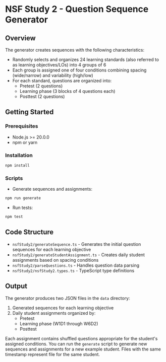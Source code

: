 # NSF Study 2 - Question Sequence Generator

## Overview

The generator creates sequences with the following characteristics:

- Randomly selects and organizes 24 learning standards (also referred to as learning objectives/LOs) into 4 groups of 6
- Each group is assigned one of four conditions combining spacing (wide/narrow) and variability (high/low)
- For each standard, questions are organized into:
  - Pretest (2 questions)
  - Learning phase (3 blocks of 4 questions each)
  - Posttest (2 questions)

## Getting Started

### Prerequisites

- Node.js >= 20.0.0
- npm or yarn

### Installation

```bash
npm install
```

### Scripts

- Generate sequences and assignments:

```bash
npm run generate
```

- Run tests:

```bash
npm test
```

## Code Structure

- `nsfStudy2/generateSequence.ts` - Generates the initial question sequences for each learning objective
- `nsfStudy2/generateStudentAssignment.ts` - Creates daily student assignments based on spacing conditions
- `nsfStudy2/parseQuestions.ts` - Handles question data parsing
- `nsfStudy2/nsfStudy2.types.ts` - TypeScript type definitions

## Output

The generator produces two JSON files in the `data` directory:

1. Generated sequences for each learning objective
2. Daily student assignments organized by:
   - Pretest
   - Learning phase (W1D1 through W6D2)
   - Posttest

Each assignment contains shuffled questions appropriate for the student's assigned conditions. You can run the `generate` script to generate new sequences and assignments for a new example student. Files with the same timestamp represent file for the same student.
